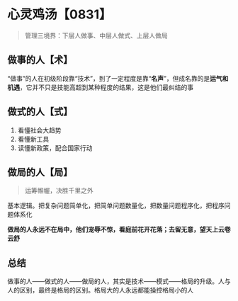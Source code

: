 # 心灵鸡汤【0831】

> 管理三境界：下层人做事、中层人做式、上层人做局

## 做事的人【术】

“做事”的人在初级阶段靠“技术”，到了一定程度是靠“**名声**”，但成名靠的是**运气和机遇**，它并不只是技能高超到某种程度的结果，这是他们最纠结的事

## 做式的人【式】

1. 看懂社会大趋势
2. 看懂新工具
3. 读懂新政策，配合国家行动

## 做局的人【局】

> 运筹帷幄，决胜千里之外

基本逻辑。把复杂问题简单化，把简单问题数量化，把数量问题程序化，把程序问题体系化

**做局的人永远不在局中，他们宠辱不惊，看庭前花开花落；去留无意，望天上云卷云舒**

## 总结

做事的人——做式的人——做局的人，其实是技术——模式——格局的升级。人与人的区别，最终是格局的区别。格局大的人永远都能操控格局小的人

